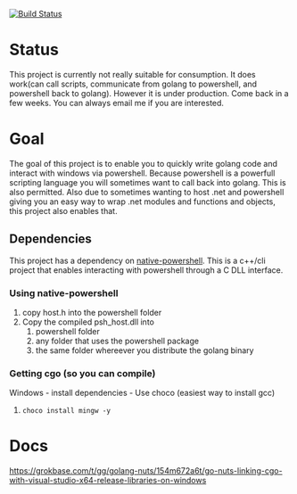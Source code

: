 [![Build Status](https://dev.azure.com/oneeyedelf1/powershell.native/_apis/build/status/KnicKnic.go-powershell?branchName=master)](https://dev.azure.com/oneeyedelf1/powershell.native/_build/latest?definitionId=3&branchName=master)

# Status
This project is currently not really suitable for consumption. It does work(can call scripts, communicate from golang to powershell, and powershell back to golang). However it is under production. Come back in a few weeks. You can always email me if you are interested.

# Goal
The goal of this project is to enable you to quickly write golang code and interact with windows via powershell. Because powershell is a powerfull scripting language you will sometimes want to call back into golang. This is also permitted. Also due to sometimes wanting to host .net and powershell giving you an easy way to wrap .net modules and functions and objects, this project also enables that.

## Dependencies
This project has a dependency on [native-powershell](https://github.com/KnicKnic/native-powershell). This is a c++/cli project that enables interacting with powershell through a C DLL interface.

### Using native-powershell
1. copy host.h into the powershell folder
1. Copy the compiled psh_host.dll into
    1. powershell folder
    1. any folder that uses the powershell package
    1. the same folder whereever you distribute the golang binary

### Getting cgo (so you can compile)
Windows - install dependencies - Use choco (easiest way to install gcc)

1. `choco install mingw -y`


# Docs
https://grokbase.com/t/gg/golang-nuts/154m672a6t/go-nuts-linking-cgo-with-visual-studio-x64-release-libraries-on-windows

